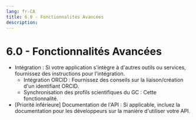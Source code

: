```yaml
---
lang: fr-CA
title: 6.0 - Fonctionnalités Avancées
description:
---
```

# 6.0 - Fonctionnalités Avancées

- Intégration : Si votre application s'intègre à d'autres outils ou services, fournissez des instructions pour l'intégration.
    - Intégration ORCID : Fournissez des conseils sur la liaison/création d'un identifiant ORCID.
    - Synchronisation des profils scientifiques du GC : Cette fonctionnalité.
- [Priorité inférieure] Documentation de l'API : Si applicable, incluez la documentation pour les développeurs sur la manière d'utiliser votre API.
